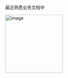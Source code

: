 最近熟悉业务文档中

<img width="184" alt="image" src="https://github.com/user-attachments/assets/7bb0809c-433f-4e71-9fff-91a22c00d870" />
